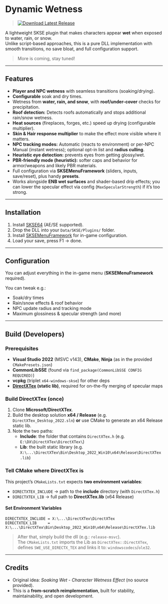 ﻿# Dynamic Wetness

> [![Download Latest Release](https://img.shields.io/github/v/release/DanjelPiDev/TES5-DynamicWetness)](https://github.com/DanjelPiDev/TES5-DynamicWetness/releases/latest)

A lightweight SKSE plugin that makes characters appear **wet** when exposed to water, rain, or snow.  
Unlike script-based approaches, this is a pure DLL implementation with smooth transitions, no save bloat, and full configuration support.

> More is coming, stay tuned!

---

## Features
- **Player and NPC wetness** with seamless transitions (soaking/drying).
- **Configurable** soak and dry times.
- Wetness from **water, rain, and snow**, with **roof/under-cover** checks for precipitation.
- **Roof detection:** Detects roofs automatically and stops additional rain/snow wetness.
- **Heat sources** (fireplaces, forges, etc.) speed up drying (configurable multiplier).
- **Skin & Hair response multiplier** to make the effect more visible where it matters.
- **NPC tracking modes:** Automatic (reacts to environment) or per-NPC Manual (instant wetness); optional opt-in list and **radius culling**.
- **Heuristic eye detection:** prevents eyes from getting glossy/wet.
- **PBR-friendly mode (heuristic):** softer caps and behavior for armor/weapons and likely PBR materials.
- Full configuration via **SKSEMenuFramework** (sliders, inputs, save/reset), plus handy **presets**.
- Works alongside **ENB wet surfaces** and shader-based drip effects; you can lower the specular effect via config (`MaxSpecularStrength`) if it’s too strong.

---

## Installation
1. Install [SKSE64](https://skse.silverlock.org/) (AE/SE supported).
2. Drop the DLL into your `Data/SKSE/Plugins/` folder.
3. Install [SKSEMenuFramework](https://www.nexusmods.com/skyrimspecialedition/mods/120352) for in-game configuration.
4. Load your save, press F1 -> done.

---

## Configuration
You can adjust everything in the in-game menu (**SKSEMenuFramework** required).

You can tweak e.g.:
- Soak/dry times  
- Rain/snow effects & roof behavior  
- NPC update radius and tracking mode  
- Maximum glossiness & specular strength (and more)

---

## Build (Developers)

### Prerequisites
- **Visual Studio 2022** (MSVC v143), **CMake**, **Ninja** (as in the provided `CMakePresets.json`)  
- **CommonLibSSE** (found via `find_package(CommonLibSSE CONFIG REQUIRED)`)  
- **vcpkg** (triplet `x64-windows-skse`) for other deps  
- **[DirectXTex](https://github.com/microsoft/DirectXTex) (static lib)**, required for on-the-fly merging of specular maps

### Build DirectXTex (once)
1. Clone **Microsoft/DirectXTex**.  
2. Build the desktop solution **x64 / Release** (e.g. `DirectXTex_Desktop_2022.sln`) **or** use CMake to generate an x64 Release static lib.  
3. Note the two paths:
   - **Include**: the folder that contains `DirectXTex.h` (e.g. `E:\DX\DirectXTex\DirectXTex\`)  
   - **Lib**: the built static library (e.g. `X:\...\DirectXTex\Bin\Desktop_2022_Win10\x64\Release\DirectXTex.lib`)

### Tell CMake where DirectXTex is
This project’s `CMakeLists.txt` expects **two environment variables**:

- `DIRECTXTEX_INCLUDE` -> path to the **include** directory (with `DirectXTex.h`)  
- `DIRECTXTEX_LIB` -> full path to **DirectXTex.lib** (x64 Release)

#### Set Environment Variables  
```
DIRECTXTEX_INCLUDE = X:\...\DirectXTex\DirectXTex
DIRECTXTEX_LIB     = X:\...\DirectXTex\Bin\Desktop_2022_Win10\x64\Release\DirectXTex.lib
```

> After that, simply build the dll (e.g.: `release-msvc`).  
> The `CMakeLists.txt` imports the Lib as `DirectXTex::DirectXTex`, defines `SWE_USE_DIRECTX_TEX` and links it to: `windowscodecs`/`ole32`.

---

## Credits
- Original idea: *Soaking Wet - Character Wetness Effect* (no source provided).  
- This is a **from-scratch reimplementation**, built for stability, maintainability, and open development.